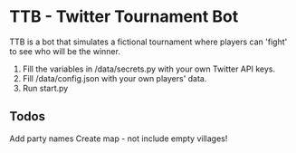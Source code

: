# TTB - Twitter Tournament Bot

TTB is a bot that simulates a fictional tournament where players can 'fight' to see who will be the winner.

1. Fill the variables in /data/secrets.py with your own Twitter API keys.
2. Fill /data/config.json with your own players' data.
3. Run start.py

## Todos
Add party names
Create map - not include empty villages!
